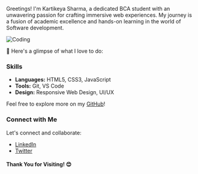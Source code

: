 Greetings! I'm Kartikeya Sharma, a dedicated BCA student with an unwavering passion for crafting immersive web experiences. My journey is a fusion of academic excellence and hands-on learning in the world of Software development.


![Coding](https://media.giphy.com/media/USV0ym3bVWQJJmNu3N/giphy.gif)

🌟 Here's a glimpse of what I love to do:

<!-- Skills -->
### Skills
- **Languages:** HTML5, CSS3, JavaScript
- **Tools:** Git, VS Code
- **Design:** Responsive Web Design, UI/UX


Feel free to explore more on my [GitHub](link-to-github)!

<!-- Connect -->
### Connect with Me
Let's connect and collaborate:

- [LinkedIn](linkedin.com/in/kartikeya-sharma-628aa0212)
- [Twitter](https://twitter.com/Kartike2326648r)
<!--- [Portfolio](link-to-portfolio) -->

<!-- Footer -->
#### Thank You for Visiting! 😊

